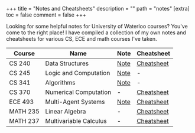 +++
title = "Notes and Cheatsheets"
description = ""
path = "notes"
[extra]
toc = false
comment = false
+++

Looking for some helpful notes for University of Waterloo courses?
You've come to the right place!
I have compiled a collection of my own notes and cheatsheets for various CS, ECE and math courses I've taken.

| Course | Name | Note | Cheatsheet |
|--------|------|------|------------|
| CS 240 | Data Structures | [Note](https://csclub.uwaterloo.ca/~s3cao/course-notes/cs240/notes.pdf) | [Cheatsheet](https://csclub.uwaterloo.ca/~s3cao/course-notes/cs240/sheet.pdf) |
| CS 245 | Logic and Computation | [Note](https://csclub.uwaterloo.ca/~s3cao/course-notes/cs245/notes.pdf) | - |
| CS 341 | Algorithms | [Note](https://csclub.uwaterloo.ca/~s3cao/course-notes/cs341/notes.pdf) | - |
| CS 370 | Numerical Computation | - | [Cheatsheet](https://csclub.uwaterloo.ca/~s3cao/course-notes/cs370/sheet.pdf) |
| ECE 493 | Multi-Agent Systems | [Note](https://csclub.uwaterloo.ca/~s3cao/course-notes/ece493/notes.pdf) | [Cheatsheet](https://csclub.uwaterloo.ca/~s3cao/course-notes/ece493/sheet.pdf) |
| MATH 235 | Linear Algebra | - | [Cheatsheet](https://csclub.uwaterloo.ca/~s3cao/course-notes/math235/sheet.pdf) |
| MATH 237 | Multivariable Calculus | - | [Cheatsheet](https://csclub.uwaterloo.ca/~s3cao/course-notes/math237/sheet.pdf) |
